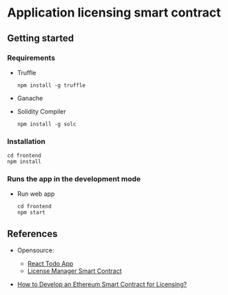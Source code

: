 # Application licensing smart contract

## Getting started

### Requirements

- Truffle

  ```
  npm install -g truffle
  ```

- Ganache
- Solidity Compiler
  ```
  npm install -g solc
  ```

### Installation

```
cd frontend
npm install
```

### Runs the app in the development mode

- Run web app
  ```
  cd frontend
  npm start
  ```

## References

- Opensource:

  - [React Todo App](https://github.com/ShaifArfan/react-todo-app)
  - [License Manager Smart Contract](https://github.com/sballmer/LicenseManagerSmartContract)

- [How to Develop an Ethereum Smart Contract for Licensing?](https://www.apriorit.com/dev-blog/557-ethereum-smart-contract-licensing)
